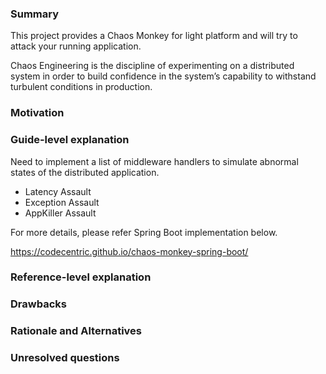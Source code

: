 ### Summary

This project provides a Chaos Monkey for light platform and will try to attack your running application.

Chaos Engineering is the discipline of experimenting on a distributed system in order to build confidence in the system’s capability to withstand turbulent conditions in production. 


### Motivation


### Guide-level explanation

Need to implement a list of middleware handlers to simulate abnormal states of the distributed application. 

* Latency Assault
* Exception Assault
* AppKiller Assault


For more details, please refer Spring Boot implementation below. 

https://codecentric.github.io/chaos-monkey-spring-boot/

### Reference-level explanation


### Drawbacks


### Rationale and Alternatives


### Unresolved questions


